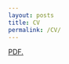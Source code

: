 ```yaml
---
layout: posts
title: CV
permalink: /CV/
---
```


<a href="https://mkowal2.github.io/images/Matthew_Kowal_CV_onecol.pdf" target="_blank">PDF.</a>
